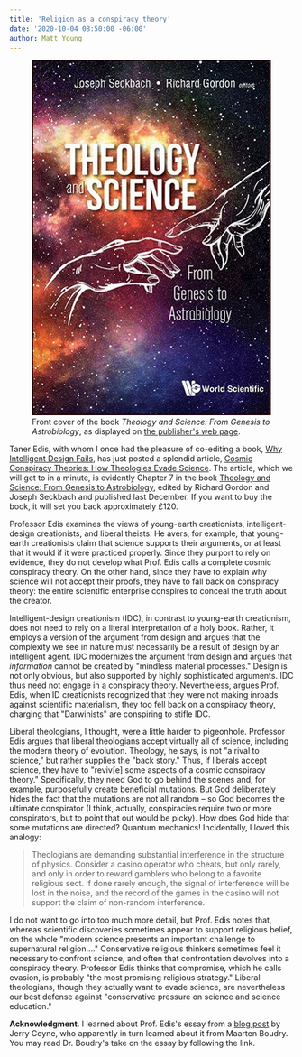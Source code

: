 ```yaml
---
title: 'Religion as a conspiracy theory'
date: '2020-10-04 08:50:00 -06:00'
author: Matt Young
---
```

<figure>
<img src="/uploads/2019/Edis_Conspiracy_Theories_Cover.jpg" alt="Book cover"/>
<figcaption>Front cover of the book <i>Theology and Science: From Genesis to Astrobiology</i>, as displayed on <a href="https://www.amazon.co.uk/Theology-Science-Genesis-Astrobiology-General/dp/9813235039">the publisher's web page</a>.
</figcaption>
</figure>

Taner Edis, with whom I once had the pleasure of co-editing a book, <a href="https://www.amazon.com/Why-Intelligent-Design-Fails-Creationism/dp/081353433X">Why Intelligent Design Fails</a>, has just posted a splendid article, <a href="https://www.researchgate.net/publication/329780971_Cosmic_Conspiracy_Theories_How_Theologies_Evade_Science_From_Genesis_to_Astrobiology">Cosmic Conspiracy Theories: How Theologies Evade Science</a>. The article, which we will get to in a minute, is evidently Chapter 7 in the book <a href="https://www.worldscientific.com/worldscibooks/10.1142/10851">Theology and Science: From Genesis to Astrobiology</a>, edited by Richard Gordon and Joseph Seckbach and published last December.  If you want to buy the book, it will set you back approximately £120. 

Professor Edis examines the views of young-earth creationists, intelligent-design creationists, and liberal theists. He avers, for example, that young-earth creationists claim that science supports their arguments, or at least that it would if it were practiced properly. Since they purport to rely on evidence, they do not develop what Prof. Edis calls a complete cosmic conspiracy theory. On the other hand, since they have to explain why science will not accept their proofs, they have to fall back on conspiracy theory: the entire scientific enterprise conspires to conceal the truth about the creator.

<!--more-->

Intelligent-design creationism (IDC), in contrast to young-earth creationism, does not need to rely on a literal interpretation of a holy book. Rather, it employs a version of the argument from design and argues that the complexity we see in nature must necessarily be a result of design by an intelligent agent. IDC modernizes the argument from design and argues that <i>information</i> cannot be created by "mindless material processes." Design is not only obvious, but also supported by highly sophisticated arguments. IDC thus need not engage in a conspiracy theory. Nevertheless, argues Prof. Edis, when ID creationists recognized that they were not making inroads against scientific materialism, they too fell back on a conspiracy theory, charging that "Darwinists" are conspiring to stifle IDC.

Liberal theologians, I thought, were a little harder to pigeonhole. Professor Edis argues that liberal theologians accept virtually all of science, including the modern theory of evolution. Theology, he says, is not "a rival to science," but rather supplies the "back story." Thus, if liberals accept science, they have to "reviv[e] some aspects of a cosmic conspiracy theory." Specifically, they need God to go behind the scenes and, for example, purposefully create beneficial mutations. But God deliberately hides the fact that the mutations are not all random – so God becomes the ultimate conspirator (I think, actually, conspiracies require two or more conspirators, but to point that out would be picky). How does God hide that some mutations are directed? Quantum mechanics! Incidentally, I loved this analogy:
<blockquote>Theologians are demanding substantial interference in the structure of physics. Consider a casino operator who cheats, but only rarely, and only in order to reward gamblers who belong to a favorite religious sect. If done rarely enough, the signal of interference will be lost in the noise, and the record of the games in the casino will not support the claim of non-random interference. </blockquote>

I do not want to go into too much more detail, but Prof. Edis notes that, whereas scientific discoveries sometimes appear to support religious belief, on the whole "modern science presents an important challenge to supernatural religion…." Conservative religious thinkers sometimes feel it necessary to confront science, and often that confrontation devolves into a conspiracy theory. Professor Edis thinks that compromise, which he calls evasion, is probably "the most promising religious strategy." Liberal theologians, though they actually want to evade science, are nevertheless our best defense against "conservative pressure on science and science education."


<strong>Acknowledgment</strong>. I learned about Prof. Edis's essay from a <a href="https://whyevolutionistrue.wordpress.com/2019/10/02/why-theological-challenges-to-science-resemble-conspiracy-theories/">blog post</a> by Jerry Coyne, who apparently in turn learned about it from Maarten Boudry. You may read Dr. Boudry's take on the essay by following the link.







